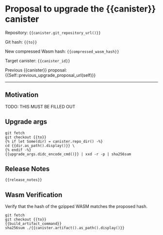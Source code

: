 # Proposal to upgrade the {{canister}} canister

Repository: `{{canister.git_repository_url()}}`

Git hash: `{{to}}`

New compressed Wasm hash: `{{compressed_wasm_hash}}`

Target canister: `{{canister_id}}`

Previous {{canister}} proposal: {{Self::previous_upgrade_proposal_url(self)}}

---

## Motivation
TODO: THIS MUST BE FILLED OUT


## Upgrade args

```
git fetch
git checkout {{to}}
{% if let Some(dir) = canister.repo_dir() -%}
cd {{dir.as_path().display()}} \
{% endif -%}
{{upgrade_args.didc_encode_cmd()}} | xxd -r -p | sha256sum
```

## Release Notes

```
{{release_notes}}
 ```

## Wasm Verification

Verify that the hash of the gzipped WASM matches the proposed hash.

```
git fetch
git checkout {{to}}
{{build_artifact_command}}
sha256sum ./{{canister.artifact().as_path().display()}}
```
